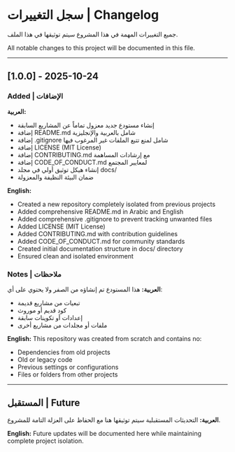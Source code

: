 # سجل التغييرات | Changelog

جميع التغييرات المهمة في هذا المشروع سيتم توثيقها في هذا الملف.

All notable changes to this project will be documented in this file.

---

## [1.0.0] - 2025-10-24

### Added | الإضافات

**العربية:**
- إنشاء مستودع جديد معزول تماماً عن المشاريع السابقة
- إضافة README.md شامل بالعربية والإنجليزية
- إضافة .gitignore شامل لمنع تتبع الملفات غير المرغوب فيها
- إضافة LICENSE (MIT License)
- إضافة CONTRIBUTING.md مع إرشادات المساهمة
- إضافة CODE_OF_CONDUCT.md لمعايير المجتمع
- إنشاء هيكل توثيق أولي في مجلد docs/
- ضمان البيئة النظيفة والمعزولة

**English:**
- Created a new repository completely isolated from previous projects
- Added comprehensive README.md in Arabic and English
- Added comprehensive .gitignore to prevent tracking unwanted files
- Added LICENSE (MIT License)
- Added CONTRIBUTING.md with contribution guidelines
- Added CODE_OF_CONDUCT.md for community standards
- Created initial documentation structure in docs/ directory
- Ensured clean and isolated environment

### Notes | ملاحظات

**العربية:**
هذا المستودع تم إنشاؤه من الصفر ولا يحتوي على أي:
- تبعيات من مشاريع قديمة
- كود قديم أو موروث
- إعدادات أو تكوينات سابقة
- ملفات أو مجلدات من مشاريع أخرى

**English:**
This repository was created from scratch and contains no:
- Dependencies from old projects
- Old or legacy code
- Previous settings or configurations
- Files or folders from other projects

---

## المستقبل | Future

**العربية:**
التحديثات المستقبلية سيتم توثيقها هنا مع الحفاظ على العزلة التامة للمشروع.

**English:**
Future updates will be documented here while maintaining complete project isolation.
